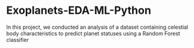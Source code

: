 # Exoplanets-EDA-ML-Python
In this project, we conducted an analysis of a dataset containing celestial body characteristics to predict planet statuses using a Random Forest classifier
